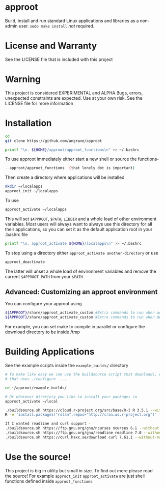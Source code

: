 # approot
Build, install and run standard Linux applications and libraries as a non-admin user. `sudo make install` _not_ required.

# License and Warranty

See the LICENSE file that is included with this project

# Warning

This project is considered EXPERIMENTAL and ALPHA
Bugs, errors, unexpected constraints are expected.
Use at your own risk. See the LICENSE file for more information

# Installation
```bash
cd
git clone https://github.com/angrave/approot

printf "\n. ${HOME}/approot/approot_functions\n" >> ~/.bashrc
```
To use approot immediately either start a new shell or source the functions-
```bash
. approot/approot_functions  (that lonely dot is important)
```

Then create a directory where applications will be installed
```bash
mkdir ~/localapps
approot_init ~/localapps
```
To use 
```bash
approot_activate ~/localapps
```
This will set `$APPROOT`, `$PATH`, `LIBDIR` and a whole load of other environment variables. Most users will always want to always use this directory for all their applications, so you can set it as the default application root in your .bashrc file
```bash
printf "\n. approot_activate ${HOME}/localapps\n" >> ~/.bashrc 
```
To stop using a directory either `approot_activate another-directory` or use
```bash
approot_deactivate
```

The latter will unset a whole load of environment variables and remove the current `$APPROOT_PATH` from your `$PATH`

## Advanced: Customizing an approot environment
You can configure your approot using 
```bash
${APPROOT}/share/approot_activate_custom #Extra commands to run when activating the application root
${APPROOT}/share/approot_activate_custom #Extra commands to run when deactivating the current application root
```
For example, you can set make to compile in parallel or configure the download directory to be inside /tmp

# Building Applications

See the example scripts inside the `example_builds/` directory

```bash
# To make like easy we can use the buildsource script that downloads, compiles and installs a standard linux application
# that uses ./configure  ...

cd ~/approot/example_builds/

# Or whatever directory you like to install your packages in
approot_activate ~/local

./buildsource.sh https://cloud.r-project.org/src/base/R-3 R 3.5.1 --without-man --with-readline=no
R -e 'install.packages("rstan",repos="http://cran.us.r-project.org")'

If I wanted readline and curl support -
./buildsource.sh https://ftp.gnu.org/gnu/ncurses ncurses 6.1 --without-man
./buildsource.sh https://ftp.gnu.org/gnu/readline readline 7.0 --without-man
./buildsource.sh https://curl.haxx.se/download curl 7.61.1 --without-man
```
# Use the source!

This project is big in utility but small in size. To find out more please read the source! 
For example `approot_init` `approot_activate` are just shell functions defined inside `approot_functions`

